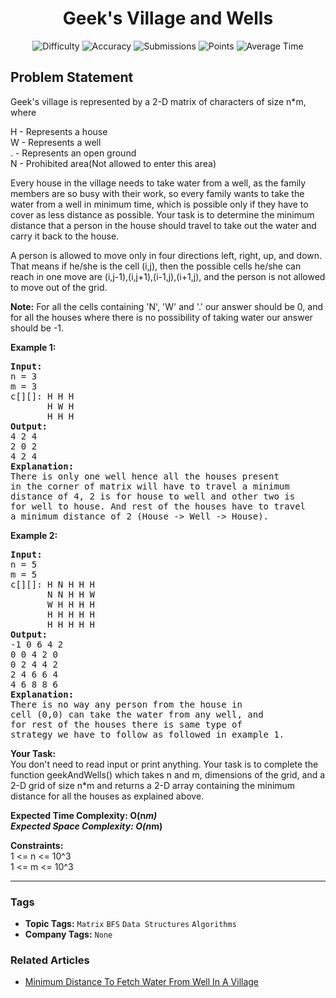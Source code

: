 <h1 align="center">Geek's Village and Wells</h1>

<p align="center">
  <img alt="Difficulty" title="Difficulty" src="https://custom-icon-badges.demolab.com/badge/Difficulty: Medium-1F222E?style=for-the-badge&logoColor=white&logo=fire"/>
  <img alt="Accuracy" title="Accuracy" src="https://custom-icon-badges.demolab.com/badge/Accuracy: 57.11%25-1F222E?style=for-the-badge&logoColor=white&logo=target"/>
  <img alt="Submissions" title="Submissions" src="https://custom-icon-badges.demolab.com/badge/Submissions: 23K+-1F222E?style=for-the-badge&logoColor=white&logo=repo"/>
  <img alt="Points" title="Points" src="https://custom-icon-badges.demolab.com/badge/Points: 4-1F222E?style=for-the-badge&logoColor=white&logo=award"/>
  <img alt="Average Time" title="Average Time" src="https://custom-icon-badges.demolab.com/badge/Average%20Time: N/A-1F222E?style=for-the-badge&logoColor=white&logo=clock"/>
</p>

## Problem Statement

Geek's village is represented by a 2-D matrix of characters of size n*m, where

H - Represents a house<br>
W - Represents a well<br>
. - Represents an open ground<br>
N - Prohibited area(Not allowed to enter this area)

Every house in the village needs to take water from a well, as the family members are so busy with their work, so every family wants to take the water from a well in minimum time, which is possible only if they have to cover as less distance as possible. Your task is to determine the minimum distance that a person in the house should travel to take out the water and carry it back to the house.

A person is allowed to move only in four directions left, right, up, and down. That means if he/she is the cell (i,j), then the possible cells he/she can reach in one move are (i,j-1),(i,j+1),(i-1,j),(i+1,j), and the person is not allowed to move out of the grid.

<b>Note:</b> For all the cells containing 'N', 'W' and '.' our answer should be 0, and for all the houses where there is no possibility of taking water our answer should be -1.

<b>Example 1:</b>

<pre><b>Input:</b>
n = 3
m = 3
c[][]: H H H
       H W H
       H H H
<b>Output:</b>
4 2 4 
2 0 2 
4 2 4
<b>Explanation:</b>
There is only one well hence all the houses present
in the corner of matrix will have to travel a minimum
distance of 4, 2 is for house to well and other two is
for well to house. And rest of the houses have to travel
a minimum distance of 2 (House -> Well -> House).</pre>

<b>Example 2:</b>

<pre><b>Input:</b>
n = 5
m = 5
c[][]: H N H H H
       N N H H W
       W H H H H
       H H H H H
       H H H H H
<b>Output:</b>
-1 0 6 4 2 
0 0 4 2 0 
0 2 4 4 2 
2 4 6 6 4 
4 6 8 8 6
<b>Explanation:</b>
There is no way any person from the house in
cell (0,0) can take the water from any well, and
for rest of the houses there is same type of
strategy we have to follow as followed in example 1. </pre>

<b>Your Task:</b><br>
You don't need to read input or print anything. Your task is to complete the function geekAndWells() which takes n and m, dimensions of the grid, and a 2-D grid of size n*m and returns a 2-D array containing the minimum distance for all the houses as explained above.

<b>Expected Time Complexity: O(n*m)<br>
Expected Space Complexity: O(n*m)</b>

<b>Constraints:</b><br>
1 <= n <= 10^3<br>
1 <= m <= 10^3


<hr>

### Tags
- **Topic Tags:** `Matrix` `BFS` `Data Structures` `Algorithms`
- **Company Tags:** `None`

### Related Articles
- [Minimum Distance To Fetch Water From Well In A Village](https://www.geeksforgeeks.org/minimum-distance-to-fetch-water-from-well-in-a-village/)
